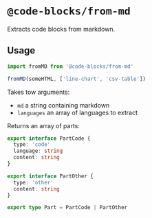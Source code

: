 # `@code-blocks/from-md`

Extracts code blocks from markdown.

## Usage

```ts
import fromMD from '@code-blocks/from-md'

fromMD(someHTML, ['line-chart', 'csv-table'])
```

Takes tow arguments:

* `md` a string containing markdown
* `languages` an array of languages to extract

Returns an array of parts:

```ts
export interface PartCode {
  type: 'code'
  language: string
  content: string
}

export interface PartOther {
  type: 'other'
  content: string
}

export type Part = PartCode | PartOther
```